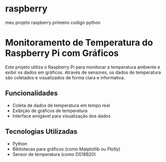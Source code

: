 # raspberry
meu projeto raspberry primeiro codigo python

# Monitoramento de Temperatura do Raspberry Pi com Gráficos

Este projeto utiliza o Raspberry Pi para monitorar a temperatura ambiente e exibir os dados em gráficos. Através de sensores, os dados de temperatura são coletados e visualizados de forma clara e informativa.

## Funcionalidades

- Coleta de dados de temperatura em tempo real
- Exibição de gráficos de temperatura
- Interface amigável para visualização dos dados

## Tecnologias Utilizadas

- Python
- Bibliotecas para gráficos (como Matplotlib ou Plotly)
- Sensor de temperatura (como DS18B20)
